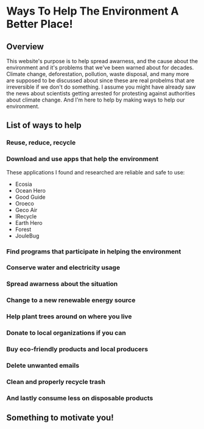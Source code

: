 # Ways To Help The Environment A Better Place! 

## Overview 

This website's purpose is to help spread awarness, and the cause about the environment and it's problems that we've been warned about for decades. Climate change, deforestation, pollution, waste disposal, and many more are supposed to be discussed about since these are real probelms that are irreversible if we don't do something. I assume you might have already saw the news about scientists getting arrested for protesting against authorities about climate change. And I'm here to help by making ways to help our environment.

## List of ways to help

### Reuse, reduce, recycle

### Download and use apps that help the environment 

These applications I found and researched are reliable and safe to use:
- Ecosia 
- Ocean Hero
- Good Guide
- Oroeco 
- Geco Air 
- IRecycle 
- Earth Hero
- Forest 
- JouleBug 

### Find programs that participate in helping the environment 

### Conserve water and electricity usage 

### Spread awarness about the situation 

### Change to a new renewable energy source 

### Help plant trees around on where you live

### Donate to local organizations if you can

### Buy eco-friendly products and local producers

### Delete unwanted emails 

### Clean and properly recycle trash

### And lastly consume less on disposable products 

## Something to motivate you!


